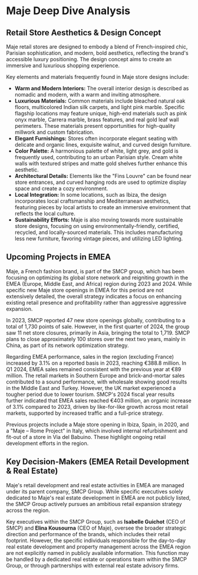# Maje Deep Dive Analysis

## Retail Store Aesthetics & Design Concept

Maje retail stores are designed to embody a blend of French-inspired chic, Parisian sophistication, and modern, bold aesthetics, reflecting the brand's accessible luxury positioning. The design concept aims to create an immersive and luxurious shopping experience.

Key elements and materials frequently found in Maje store designs include:

*   **Warm and Modern Interiors:** The overall interior design is described as nomadic and modern, with a warm and inviting atmosphere.
*   **Luxurious Materials:** Common materials include bleached natural oak floors, multicolored Indian silk carpets, and light pink marble. Specific flagship locations may feature unique, high-end materials such as pink onyx marble, Carrera marble, brass features, and real gold leaf wall perimeters. These materials present opportunities for high-quality millwork and custom fabrication.
*   **Elegant Furnishings:** Stores often incorporate elegant seating with delicate and organic lines, exquisite walnut, and curved design furniture.
*   **Color Palette:** A harmonious palette of white, light grey, and gold is frequently used, contributing to an urban Parisian style. Cream white walls with textured stripes and matte gold shelves further enhance this aesthetic.
*   **Architectural Details:** Elements like the "Fins Louvre" can be found near store entrances, and curved hanging rods are used to optimize display space and create a cozy environment.
*   **Local Integration:** In some locations, such as Ibiza, the design incorporates local craftsmanship and Mediterranean aesthetics, featuring pieces by local artists to create an immersive environment that reflects the local culture.
*   **Sustainability Efforts:** Maje is also moving towards more sustainable store designs, focusing on using environmentally-friendly, certified, recycled, and locally-sourced materials. This includes manufacturing less new furniture, favoring vintage pieces, and utilizing LED lighting.

## Upcoming Projects in EMEA

Maje, a French fashion brand, is part of the SMCP group, which has been focusing on optimizing its global store network and reigniting growth in the EMEA (Europe, Middle East, and Africa) region during 2023 and 2024. While specific new Maje store openings in EMEA for this period are not extensively detailed, the overall strategy indicates a focus on enhancing existing retail presence and profitability rather than aggressive aggressive expansion.

In 2023, SMCP reported 47 new store openings globally, contributing to a total of 1,730 points of sale. However, in the first quarter of 2024, the group saw 11 net store closures, primarily in Asia, bringing the total to 1,719. SMCP plans to close approximately 100 stores over the next two years, mainly in China, as part of its network optimization strategy.

Regarding EMEA performance, sales in the region (excluding France) increased by 3.1% on a reported basis in 2023, reaching €388.8 million. In Q1 2024, EMEA sales remained consistent with the previous year at €89 million. The retail markets in Southern Europe and brick-and-mortar sales contributed to a sound performance, with wholesale showing good results in the Middle East and Turkey. However, the UK market experienced a tougher period due to lower tourism. SMCP's 2024 fiscal year results further indicated that EMEA sales reached €403 million, an organic increase of 3.1% compared to 2023, driven by like-for-like growth across most retail markets, supported by increased traffic and a full-price strategy.

Previous projects include a Maje store opening in Ibiza, Spain, in 2020, and a "Maje – Rome Project" in Italy, which involved internal refurbishment and fit-out of a store in Via del Babuino. These highlight ongoing retail development efforts in the region.

## Key Decision-Makers (EMEA Retail Development & Real Estate)

Maje's retail development and real estate activities in EMEA are managed under its parent company, SMCP Group. While specific executives solely dedicated to Maje's real estate development in EMEA are not publicly listed, the SMCP Group actively pursues an ambitious retail expansion strategy across the region.

Key executives within the SMCP Group, such as **Isabelle Guichot** (CEO of SMCP) and **Elina Kousourna** (CEO of Maje), oversee the broader strategic direction and performance of the brands, which includes their retail footprint. However, the specific individuals responsible for the day-to-day real estate development and property management across the EMEA region are not explicitly named in publicly available information. This function may be handled by a dedicated real estate or operations team within the SMCP Group, or through partnerships with external real estate advisory firms.
